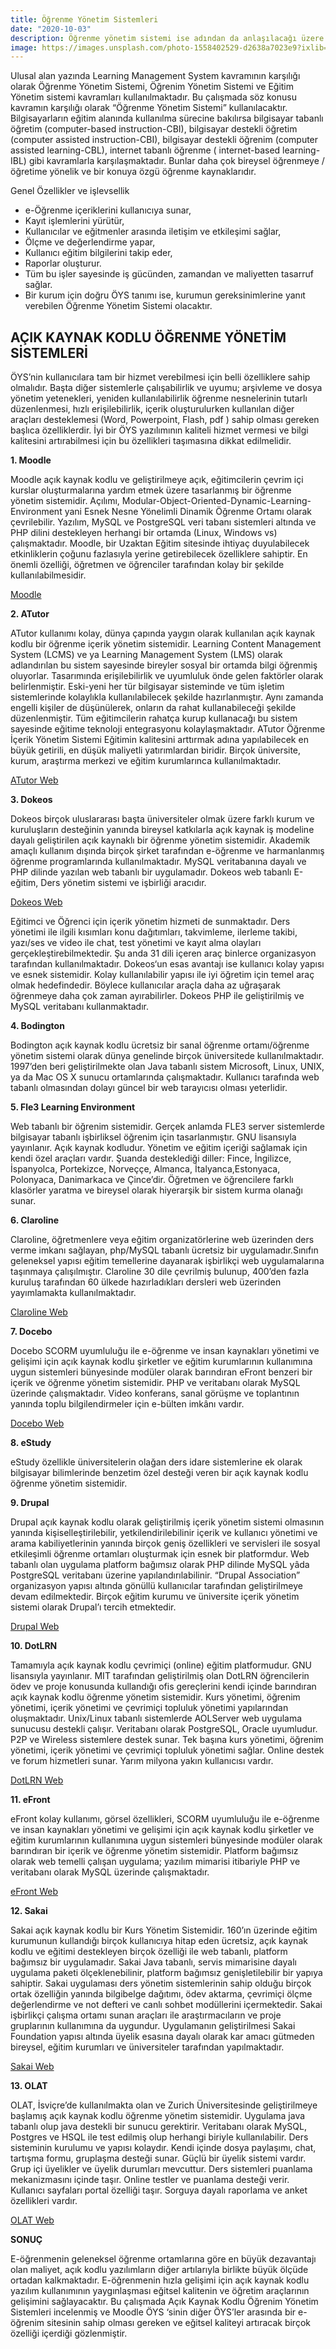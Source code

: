 ```yaml
---
title: Öğrenme Yönetim Sistemleri
date: "2020-10-03"
description: Öğrenme yönetim sistemi ise adından da anlaşılacağı üzere bir yönetim aracıdır ve eğitim içeriklerinin yönetimine, öğrenenler ve öğretenlerin izlenmesine, öğrenme öğretme süreçlerinin bireyselleştirilebilmesine olanak sağlayan bütünleşik bir sistemdir. 
image: https://images.unsplash.com/photo-1558402529-d2638a7023e9?ixlib=rb-1.2.1&ixid=eyJhcHBfaWQiOjEyMDd9&auto=format&fit=crop&w=750&q=80
---
```


Ulusal alan yazında Learning Management System kavramının karşılığı olarak Öğrenme Yönetim Sistemi, Öğrenim Yönetim Sistemi ve Eğitim Yönetim sistemi kavramları kullanılmaktadır. Bu çalışmada söz konusu kavramın karşılığı olarak “Öğrenme Yönetim Sistemi” kullanılacaktır. Bilgisayarların eğitim alanında kullanılma sürecine bakılırsa bilgisayar tabanlı öğretim (computer-based instruction-CBI), bilgisayar destekli öğretim (computer assisted instruction-CBI), bilgisayar destekli öğrenim (computer assisted learning-CBL), internet tabanlı öğrenme ( internet-based learning-IBL) gibi kavramlarla karşılaşmaktadır. Bunlar daha çok bireysel öğrenmeye / öğretime yönelik ve bir konuya özgü öğrenme kaynaklarıdır.

Genel Özellikler ve işlevsellik
* e-Öğrenme içeriklerini kullanıcıya sunar,
* Kayıt işlemlerini yürütür,
* Kullanıcılar ve eğitmenler arasında iletişim ve etkileşimi sağlar,
* Ölçme ve değerlendirme yapar,
* Kullanıcı eğitim bilgilerini takip eder,
* Raporlar oluşturur.
* Tüm bu işler sayesinde iş gücünden, zamandan ve maliyetten tasarruf sağlar.
* Bir kurum için doğru ÖYS tanımı ise, kurumun gereksinimlerine yanıt verebilen Öğrenme Yönetim Sistemi olacaktır.

## AÇIK KAYNAK KODLU ÖĞRENME YÖNETİM SİSTEMLERİ

ÖYS’nin kullanıcılara tam bir hizmet verebilmesi için belli özelliklere sahip olmalıdır. Başta diğer sistemlerle çalışabilirlik ve uyumu; arşivleme ve dosya yönetim yetenekleri, yeniden kullanılabilirlik öğrenme nesnelerinin tutarlı düzenlenmesi, hızlı erişilebilirlik, içerik oluşturulurken kullanılan diğer araçları desteklemesi (Word, Powerpoint, Flash, pdf ) sahip olması gereken başlıca özelliklerdir. İyi bir ÖYS yazılımının kaliteli hizmet vermesi ve bilgi kalitesini artırabilmesi için bu özellikleri taşımasına dikkat edilmelidir.

**1. Moodle**

Moodle açık kaynak kodlu ve geliştirilmeye açık, eğitimcilerin çevrim içi kurslar oluşturmalarına yardım etmek üzere tasarlanmış bir öğrenme yönetim sistemidir. Açılımı, Modular-Object-Oriented-Dynamic-Learning-Environment yani Esnek Nesne Yönelimli Dinamik Öğrenme Ortamı olarak çevrilebilir. Yazılım, MySQL ve PostgreSQL veri tabanı sistemleri altında ve PHP dilini destekleyen herhangi bir ortamda (Linux, Windows vs) çalışmaktadır. Moodle, bir Uzaktan Eğitim sitesinde ihtiyaç duyulabilecek etkinliklerin çoğunu fazlasıyla yerine getirebilecek özelliklere sahiptir. En önemli özelliği, öğretmen ve öğrenciler tarafından kolay bir şekilde kullanılabilmesidir.

[Moodle](https://moodle.org/)


**2. ATutor**

ATutor kullanımı kolay, dünya çapında yaygın olarak kullanılan açık kaynak kodlu bir öğrenme içerik yönetim sistemidir. Learning Content Management System (LCMS) ve ya Learning Management System (LMS) olarak adlandırılan bu sistem sayesinde bireyler sosyal bir ortamda bilgi öğrenmiş oluyorlar. Tasarımında erişilebilirlik ve uyumluluk önde gelen faktörler olarak belirlenmiştir. Eski-yeni her tür bilgisayar sisteminde ve tüm işletim sistemlerinde kolaylıkla kullanılabilecek şekilde hazırlanmıştır. Aynı zamanda engelli kişiler de düşünülerek, onların da rahat kullanabileceği şekilde düzenlenmiştir. Tüm eğitimcilerin rahatça kurup kullanacağı bu sistem sayesinde eğitime teknoloji entegrasyonu kolaylaşmaktadır. ATutor Öğrenme İçerik Yönetim Sistemi Eğitimin kalitesini arttırmak adına yapılabilecek en büyük getirili, en düşük maliyetli yatırımlardan biridir. Birçok üniversite, kurum, araştırma merkezi ve eğitim kurumlarınca kullanılmaktadır.

[ATutor Web](https://atutor.ca/)

**3. Dokeos**

Dokeos birçok uluslararası başta üniversiteler olmak üzere farklı kurum ve kuruluşların desteğinin yanında bireysel katkılarla açık kaynak iş modeline dayalı geliştirilen açık kaynaklı bir öğrenme yönetim sistemidir. Akademik amaçlı kullanım dışında birçok şirket tarafından e-öğrenme ve harmanlanmış öğrenme programlarında kullanılmaktadır. MySQL veritabanına dayalı ve PHP dilinde yazılan web tabanlı bir uygulamadır. Dokeos web tabanlı E-eğitim, Ders yönetim sistemi ve işbirliği aracıdır.

[Dokeos Web](https://www.dokeos.com/)

Eğitimci ve Öğrenci için içerik yönetim hizmeti de sunmaktadır. Ders yönetimi ile ilgili kısımları konu dağıtımları, takvimleme, ilerleme takibi, yazı/ses ve video ile chat, test yönetimi ve kayıt alma olayları gerçekleştirebilmektedir. Şu anda 31 dili içeren araç binlerce organizasyon tarafından kullanılmaktadır. Dokeos‘un esas avantajı ise kullanıcı kolay yapısı ve esnek sistemidir. Kolay kullanılabilir yapısı ile iyi öğretim için temel araç olmak hedefindedir. Böylece kullanıcılar araçla daha az uğraşarak öğrenmeye daha çok zaman ayırabilirler. Dokeos PHP ile geliştirilmiş ve MySQL veritabanı kullanmaktadır.

**4. Bodington**

Bodington açık kaynak kodlu ücretsiz bir sanal öğrenme ortamı/öğrenme yönetim sistemi olarak dünya genelinde birçok üniversitede kullanılmaktadır. 1997’den beri geliştirilmekte olan Java tabanlı sistem Microsoft, Linux, UNIX, ya da Mac OS X sunucu ortamlarında çalışmaktadır. Kullanıcı tarafında web tabanlı olmasından dolayı güncel bir web tarayıcısı olması yeterlidir.



**5. Fle3 Learning Environment**

Web tabanlı bir öğrenim sistemidir. Gerçek anlamda FLE3 server sistemlerde bilgisayar tabanlı işbirliksel öğrenim için tasarlanmıştır. GNU lisansıyla yayınlanır. Açık kaynak kodludur. Yönetim ve eğitim içeriği sağlamak için kendi özel araçları vardır. Şuanda desteklediği diller: Fince, İngilizce, İspanyolca, Portekizce, Norveççe, Almanca, İtalyanca,Estonyaca, Polonyaca, Danimarkaca ve Çince’dir. Öğretmen ve öğrencilere farklı klasörler yaratma ve bireysel olarak hiyerarşik bir sistem kurma olanağı sunar.

**6. Claroline**

Claroline, öğretmenlere veya eğitim organizatörlerine web üzerinden ders verme imkanı sağlayan, php/MySQL tabanlı ücretsiz bir uygulamadır.Sınıfın geleneksel yapısı eğitim temellerine dayanarak işbirlikçi web uygulamalarına taşınmaya çalışılmıştır. Claroline 30 dile çevrilmiş bulunup, 400’den fazla kuruluş tarafından 60 ülkede hazırladıkları dersleri web üzerinden yayımlamakta kullanılmaktadır.

[Claroline Web](http://www.claroline.net/)

**7. Docebo**

Docebo SCORM uyumluluğu ile e-öğrenme ve insan kaynakları yönetimi ve gelişimi için açık kaynak kodlu şirketler ve eğitim kurumlarının kullanımına uygun sistemleri bünyesinde modüler olarak barındıran eFront benzeri bir içerik ve öğrenme yönetim sistemidir. PHP ve veritabanı olarak MySQL üzerinde çalışmaktadır. Video konferans, sanal görüşme ve toplantının yanında toplu bilgilendirmeler için e-bülten imkânı vardır.

[Docebo Web](https://www.docebo.com/)

**8. eStudy**

eStudy özellikle üniversitelerin olağan ders idare sistemlerine ek olarak bilgisayar bilimlerinde benzetim özel desteği veren bir açık kaynak kodlu öğrenme yönetim sistemidir.

**9. Drupal**

Drupal açık kaynak kodlu olarak geliştirilmiş içerik yönetim sistemi olmasının yanında kişiselleştirilebilir, yetkilendirilebilinir içerik ve kullanıcı yönetimi ve arama kabiliyetlerinin yanında birçok geniş özellikleri ve servisleri ile sosyal etkileşimli öğrenme ortamları oluşturmak için esnek bir platformdur. Web tabanlı olan uygulama platform bağımsız olarak PHP dilinde MySQL yâda PostgreSQL veritabanı üzerine yapılandırılabilinir. “Drupal Association” organizasyon yapısı altında gönüllü kullanıcılar tarafından geliştirilmeye devam edilmektedir. Birçok eğitim kurumu ve üniversite içerik yönetim sistemi olarak Drupal’ı tercih etmektedir.

[Drupal Web](https://www.drupal.org/)

**10. DotLRN**

Tamamıyla açık kaynak kodlu çevrimiçi (online) eğitim platformudur. GNU lisansıyla yayınlanır. MIT tarafından geliştirilmiş olan DotLRN öğrencilerin ödev ve proje konusunda kullandığı ofis gereçlerini kendi içinde barındıran açık kaynak kodlu öğrenme yönetim sistemidir. Kurs yönetimi, öğrenim yönetimi, içerik yönetimi ve çevrimiçi topluluk yönetimi yapılarından oluşmaktadır. Unix/Linux tabanlı sistemlerde AOLServer web uygulama sunucusu destekli çalışır. Veritabanı olarak PostgreSQL, Oracle uyumludur. P2P ve Wireless sistemlere destek sunar. Tek başına kurs yönetimi, öğrenim yönetimi, içerik yönetimi ve çevrimiçi topluluk yönetimi sağlar. Online destek ve forum hizmetleri sunar. Yarım milyona yakın kullanıcısı vardır.

[DotLRN Web](http://www.dotlrn.org/)

**11. eFront**

eFront kolay kullanımı, görsel özellikleri, SCORM uyumluluğu ile e-öğrenme ve insan kaynakları yönetimi ve gelişimi için açık kaynak kodlu şirketler ve eğitim kurumlarının kullanımına uygun sistemleri bünyesinde modüler olarak barındıran bir içerik ve öğrenme yönetim sistemidir. Platform bağımsız olarak web temelli çalışan uygulama; yazılım mimarisi itibariyle PHP ve veritabanı olarak MySQL üzerinde çalışmaktadır.

[eFront Web](https://www.efrontlearning.com/)

**12. Sakai**

Sakai açık kaynak kodlu bir Kurs Yönetim Sistemidir. 160’ın üzerinde eğitim kurumunun kullandığı birçok kullanıcıya hitap eden ücretsiz, açık kaynak kodlu ve eğitimi destekleyen birçok özelliği ile web tabanlı, platform bağımsız bir uygulamadır. Sakai Java tabanlı, servis mimarisine dayalı uygulama paketi ölçeklenebilinir, platform bağımsız genişletilebilir bir yapıya sahiptir.
Sakai uygulaması ders yönetim sistemlerinin sahip olduğu birçok ortak özelliğin yanında bilgibelge dağıtımı, ödev aktarma, çevrimiçi ölçme değerlendirme ve not defteri ve canlı sohbet modüllerini içermektedir. Sakai işbirlikçi çalışma ortamı sunan araçları ile araştırmacıların ve proje gruplarının kullanımına da uygundur. Uygulamanın geliştirilmesi Sakai Foundation yapısı altında üyelik esasına dayalı olarak kar amacı gütmeden bireysel, eğitim kurumları ve üniversiteler tarafından yapılmaktadır.

[Sakai Web](https://www.sakailms.org/)

**13. OLAT**

OLAT, İsviçre’de kullanılmakta olan ve Zurich Üniversitesinde geliştirilmeye başlamış açık kaynak kodlu öğrenme yönetim sistemidir. Uygulama java tabanlı olup java destekli bir sunucu gerektirir. Veritabanı olarak MySQL, Postgres ve HSQL ile test edilmiş olup herhangi biriyle kullanılabilir. Ders sisteminin kurulumu ve yapısı kolaydır. Kendi içinde dosya paylaşımı, chat, tartışma formu, gruplaşma desteği sunar. Güçlü bir üyelik sistemi vardır. Grup içi üyelikler ve üyelik durumları mevcuttur. Ders sistemleri puanlama mekanizmasını içinde taşır. Online testler ve puanlama desteği verir. Kullanıcı sayfaları portal özelliği taşır. Sorguya dayalı raporlama ve anket özellikleri vardır.

[OLAT Web](https://olat.org/)

**SONUÇ**

E-öğrenmenin geleneksel öğrenme ortamlarına göre en büyük dezavantajı olan maliyet, açık kodlu yazılımların diğer artılarıyla birlikte büyük ölçüde ortadan kalkmaktadır. E-öğrenmenin hızla gelişimi için açık kaynak kodlu yazılım kullanımının yaygınlaşması eğitsel kalitenin ve öğretim araçlarının gelişimini sağlayacaktır. Bu çalışmada Açık Kaynak Kodlu Öğrenim Yönetim Sistemleri incelenmiş ve Moodle ÖYS ‘sinin diğer ÖYS’ler arasında bir e-öğrenim sitesinin sahip olması gereken ve eğitsel kaliteyi artıracak birçok özelliği içerdiği gözlenmiştir.